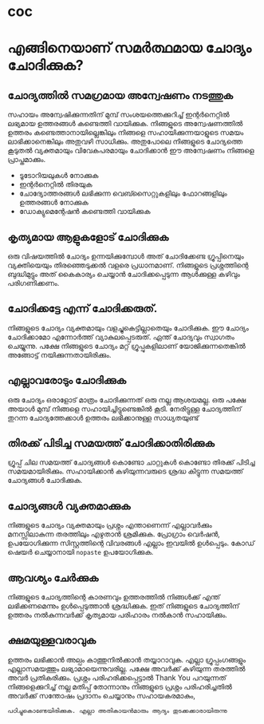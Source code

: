 # coc
# എങ്ങിനെയാണ് സമര്‍ത്ഥമായ ചോദ്യം ചോദിക്കുക?

## ചോദ്യത്തില്‍ സമഗ്രമായ അന്വേഷണം നടത്തുക
സഹായം അന്വേഷിക്കുന്നതിന് മുമ്പ് സംശയത്തെക്കുറിച്ച് ഇന്റര്‍നെറ്റില്‍ ലഭ്യമായ ഉത്തരങ്ങള്‍ കണ്ടെത്തി വായിക്കുക. നിങ്ങളുടെ അന്വേഷണത്തില്‍ ഉത്തരം കണ്ടെത്താനായില്ലെങ്കിലും നിങ്ങളെ സഹായിക്കുന്നയാളുടെ സമയം ലാഭിക്കാനെങ്കിലും അതുവഴി സാധിക്കും. അതുപോലെ നിങ്ങളുടെ ചോദ്യത്തെ കൂടുതല്‍ വ്യക്തമായും വിവേകപരമായും ചോദിക്കാന്‍ ഈ അന്വേഷണം നിങ്ങളെ പ്രാപ്തമാക്കും.

* ടൂടോറിയലുകള്‍ നോക്കുക
* ഇന്റര്‍നെറ്റില്‍ തിരയുക
* ചോദ്യോത്തരങ്ങള്‍ ലഭിക്കുന്ന വെബ്സൈറ്റുകളിലും ഫോറങ്ങളിലും ഉത്തരങ്ങള്‍ നോക്കുക 
* ഡോക്യുമെന്റേഷന്‍ കണ്ടെത്തി വായിക്കുക

## കൃത്യമായ ആളുകളോട് ചോദിക്കുക
ഒരു വിഷയത്തില്‍ ചോദ്യം ഉന്നയിക്കുമ്പോള്‍ അത് ചോദിക്കേണ്ട ഗ്രൂപ്പിനെയും വ്യക്തിയെയും തിരഞ്ഞെടുക്കല്‍ വളരെ പ്രധാനമാണ്. നിങ്ങളുടെ പ്രശ്നത്തിന്റെ ബുദ്ധിമുട്ടും അത് കൈകാര്യം ചെയ്യാന്‍ ചോദിക്കപ്പെടുന്ന ആള്‍ക്കുള്ള കഴിവും പരിഗണിക്കണം.

## ചോദിക്കട്ടേ എന്ന് ചോദിക്കരുത്.
നിങ്ങളുടെ ചോദ്യം വ്യക്തമായും വളച്ചുകെട്ടില്ലാതെയും ചോദിക്കുക. ഈ ചോദ്യം ചോദിക്കാമോ എന്നോര്‍ത്ത് വ്യാകുലപ്പെടരുത്. ഏന്ത് ചോദ്യവും സ്വാഗതം ചെയ്യുന്നു. പക്ഷേ നിങ്ങളുടെ ചോദ്യം മറ്റ് ഗ്രൂപ്പുകളിലാണ് യോജിക്കുന്നതെങ്കില്‍ അങ്ങോട്ട് നയിക്കുന്നതായിരിക്കും.

## എല്ലാവരോടും ചോദിക്കുക
ഒരു ചോദ്യം ഒരാളോട് മാത്രം ചോദിക്കുന്നത് ഒരു നല്ല ആശയമല്ല. ഒരു പക്ഷേ അയാള്‍ മുമ്പ് നിങ്ങളെ സഹായിച്ചിട്ടുണ്ടെങ്കില്‍ കൂടി. നേരിട്ടുള്ള ചോദ്യത്തിന് തുറന്ന ചോദ്യത്തേക്കാള്‍ ഉത്തരം ലഭിക്കാനുള്ള സാധ്യതയുണ്ട്

## തിരക്ക് പിടിച്ച സമയത്ത് ചോദിക്കാതിരിക്കുക
ഗ്രൂപ്പ് ചില സമയത്ത് ചോദ്യങ്ങള്‍ കൊണ്ടോ ചാറ്റുകള്‍ കൊണ്ടോ തിരക്ക് പിടിച്ച സമയമായിരിക്കും. സഹായിക്കാന്‍ കഴിയുന്നവരുടെ ശ്രദ്ധ കിട്ടുന്ന സമയത്ത് ചോദ്യങ്ങള്‍ ചോദിക്കുക.

## ചോദ്യങ്ങള്‍ വ്യക്തമാക്കുക
നിങ്ങളുടെ ചോദ്യം വ്യക്തമായും പ്രശ്നം എന്താണെന്ന് എല്ലാവര്‍ക്കും മനസ്സിലാകുന്ന തരത്തിലും എഴുതാന്‍ ശ്രമിക്കുക. പ്രോഗ്രാം വെര്‍ഷന്‍, ഉപയോഗിക്കുന്ന സിസ്റ്റത്തിന്റെ വിവരങ്ങള്‍ എല്ലാം ഇവയില്‍ ഉള്‍പ്പെടും. കോഡ് ഷെയര്‍ ചെയ്യാനായി `nopaste` ഉപയോഗിക്കുക.

## ആവശ്യം ചേര്‍ക്കുക
നിങ്ങളുടെ ചോദ്യത്തിന്റെ കാരണവും  ഉത്തരത്തില്‍ നിങ്ങള്‍ക്ക് എന്ത് ലഭിക്കണമെന്നും ഉള്‍പ്പെടുത്താന്‍ ശ്രദ്ധിക്കുക. ഇത് നിങ്ങളുടെ ചോദ്യത്തിന് ഉത്തരം നല്‍കുന്നവര്‍ക്ക് കൃത്യമായ പരിഹാരം നല്‍കാന്‍ സഹായിക്കും.

## ക്ഷമയുള്ളവരാവുക
ഉത്തരം ലഭിക്കാന്‍ അല്പം കാത്തുനില്‍ക്കാന്‍ തയ്യാറാവുക. എല്ലാ ഗ്രൂപ്പംഗങ്ങളും എല്ലാസമയത്തും ലഭ്യാമായെന്നുവരില്ല. പക്ഷേ അവര്‍ക്ക് കഴിയുന്ന തരത്തില്‍ അവര്‍ പ്രതികരിക്കും. പ്രശ്നം പരിഹരിക്കപ്പെട്ടാല്‍  Thank You പറയുന്നത് നിങ്ങളെക്കുറിച്ച് നല്ല മതിപ്പ് തോന്നാനും നിങ്ങളുടെ പ്രശ്നം പരിഹരിച്ചതില്‍ അവര്‍ക്ക് സന്തോഷം പ്രദാനം ചെയ്യാനും സഹായകരമാകും,

`പഠിച്ചുകൊണ്ടേയിരിക്കുക. എല്ലാ അതികായന്‍മാരും ആദ്യം തുടക്കക്കാരായിരുന്നു`




